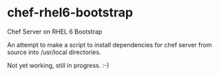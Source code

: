 chef-rhel6-bootstrap
====================

Chef Server on RHEL 6 Bootstrap

An attempt to make a script to install dependencies for chef server from source into /usr/local directories.

Not yet working, still in progress. :-)

